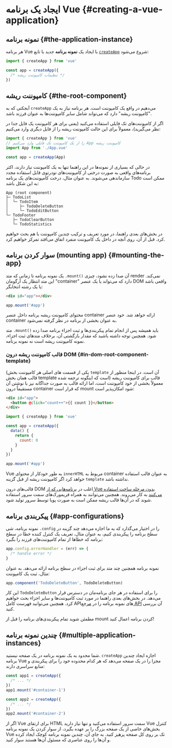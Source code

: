 # ایجاد یک برنامه Vue {#creating-a-vue-application}

## نمونه برنامه {#the-application-instance}

هر برنامه Vue با ایجاد یک **نمونه برنامه** جدید با تابع [`createApp`](/api/application#createapp) شروع می‌شود:

```js
import { createApp } from 'vue'

const app = createApp({
  /* تنظیمات کامپوننت ریشه */
})
```

## کامپوننت ریشه {#the-root-component}

آبجکتی که به `createApp` می‌دهیم در واقع یک کامپوننت است. هر برنامه نیاز به یک "کامپوننت ریشه" دارد که می‌تواند شامل سایر کامپوننت‌ها به عنوان فرزند باشد.

اگر از کامپوننت‌های تک فایلی استفاده می‌کنید (یعنی برای هر کامپوننت یک فایل جدا در نظر می‌گیرید)، معمولاً برای این حالت کامپوننت ریشه را از فایل دیگری وارد می‌کنیم:

```js
import { createApp } from 'vue'
// را از یک کامپوننت تک فایلی وارد می‌کنیم App کامپوننت ریشه
import App from './App.vue'

const app = createApp(App)
```

در حالی که بسیاری از نمونه‌ها در این راهنما تنها به یک کامپوننت نیاز دارند، اکثر برنامه‌های واقعی به صورت درختی از کامپوننت‌های تودرتوی قابل استفاده مجدد سازماندهی می‌شوند. به عنوان مثال، درخت کامپوننت‌های یک برنامه Todo ممکن است به این شکل باشد:

```
App (root component)
├─ TodoList
│  └─ TodoItem
│     ├─ TodoDeleteButton
│     └─ TodoEditButton
└─ TodoFooter
   ├─ TodoClearButton
   └─ TodoStatistics
```

در بخش‌های بعدی راهنما، در مورد تعریف و ترکیب چندین کامپوننت با هم بحث خواهیم کرد. قبل از آن، روی آنچه در داخل یک کامپوننت منفرد اتفاق می‌افتد تمرکز خواهیم کرد.

## سوار کردن برنامه (mounting app) {#mounting-the-app}

یک نمونه برنامه تا زمانی که متد `‎.mount()‎` آن صدا زده نشود، چیزی render نمی‌کند. این متد انتظار یک آرگومان "container" دارد که می‌تواند یا یک عنصر DOM واقعی باشد یا یک رشته انتخابگر:

```html
<div id="app"></div>
```

```js
app.mount('#app')
```

محتوای کامپوننت ریشه برنامه داخل عنصر container ارائه خواهد شد. خود عنصر container به عنوان بخشی از برنامه در نظر گرفته نمی‌شود.

متد `‎.mount()‎` باید همیشه پس از انجام تمام پیکربندی‌ها و ثبت اجزاء برنامه صدا زده شود. همچنین توجه داشته باشید که مقدار بازگشتی آن، برخلاف متدهای ثبت اجزاء، نمونه کامپوننت ریشه است نه نمونه برنامه.

### قالب کامپوننت ریشه درون DOM {#in-dom-root-component-template}

(یکی از قسمت های اصلی هر کامپوننت بخش `template` آن است. در اینجا منظور از قالب همان بخش template است که اینگونه ترجمه شده) قالب برای کامپوننت ریشه معمولاً بخشی از خود کامپوننت است، اما ارائه قالب به صورت جداگانه نیز با نوشتن آن مستقیماً درون container که قرار است mount شود امکان‌پذیر است:

```html
<div id="app">
  <button @click="count++">{{ count }}</button>
</div>
```

```js
import { createApp } from 'vue'

const app = createApp({
  data() {
    return {
      count: 0
    }
  }
})

app.mount('#app')
```

Vue به طور خودکار از محتوای `innerHTML` مربوط به container به عنوان قالب استفاده خواهد کرد اگر کامپوننت ریشه از قبل گزینه `template` نداشته باشد.

قالب‌های درون DOM اغلب در [برنامه‌هایی که از Vue بدون مرحله ساخت استفاده می‌کنند](/guide/quick-start.html#using-vue-from-cdn) به کار می‌روند. همچنین می‌توانند به همراه فریمورک‌های سمت سرور استفاده شوند که در آن‌ها قالب ریشه ممکن است به صورت پویا توسط سرور تولید شود.

## پیکربندی برنامه {#app-configurations}

نمونه برنامه، شی `‎.config` را در اختیار می‌گذارد که به ما اجازه می‌دهد چند گزینه در سطح برنامه را پیکربندی کنیم، به عنوان مثال، تعریف یک کنترل کننده خطا در سطح برنامه که خطاها از تمام کامپوننت‌های فرزند را بگیرد:

```js
app.config.errorHandler = (err) => {
  /* handle error */
}
```

نمونه برنامه همچنین چند متد برای ثبت اجزاء در سطح برنامه ارائه می‌دهد. به عنوان مثال، ثبت یک کامپوننت:

```js
app.component('TodoDeleteButton', TodoDeleteButton)
```

این کار `TodoDeleteButton` را برای استفاده در هر جای برنامه‌مان در دسترس قرار می‌دهد. در بخش‌های بعدی راهنما در مورد ثبت کامپوننت‌ها و سایر اجزاء بحث خواهیم کرد. همچنین می‌توانید فهرست کامل API‌های نمونه برنامه را در [مرجع API](/api/application) آن بررسی کنید.

مطمئن شوید تمام پیکربندی‌های برنامه را قبل از mount کردن برنامه اعمال کنید!

## چندین نمونه برنامه {#multiple-application-instances}

شما محدود به یک نمونه برنامه در یک صفحه نیستید. `createApp` اجازه ایجاد چندین برنامه Vue مجزا را در یک صفحه می‌دهد که هر کدام محدوده خود را برای پیکربندی و منابع سراسری دارند:

```js
const app1 = createApp({
  /* ... */
})
app1.mount('#container-1')

const app2 = createApp({
  /* ... */
})
app2.mount('#container-2')
```

اگر از Vue برای ارتقای HTML سمت سرور استفاده می‌کنید و تنها نیاز دارید Vue کنترل بخش‌های خاصی از یک صفحه بزرگ را بر عهده بگیرد، از سوار کردن یک نمونه برنامه Vue تک بر روی کل صفحه پرهیز کنید. به جای آن، چندین نمونه برنامه کوچک ایجاد کرده و آن‌ها را روی عناصری که مسئول آن‌ها هستند سوار کنید.
